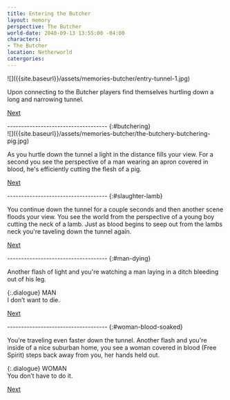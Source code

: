 ```yaml
---
title: Entering the Butcher
layout: memory
perspective: The Butcher
world-date: 2040-09-13 13:55:00 -04:00
characters:
- The Butcher
location: Netherworld
catergories: 
---
```


<section markdown="1" id ="start" class="memorySection">
![]({{site.baseurl}}/assets/memories-butcher/entry-tunnel-1.jpg)

Upon connecting to the Butcher players find themselves hurtling down a long and narrowing tunnel. 

[Next](#butchering)

</section>
------------------------------------
{:#butchering}
<section markdown="1" class="memorySection">
![]({{site.baseurl}}/assets/memories-butcher/the-butchery-butchering-pig.jpg)

As you hurtle down the tunnel a light in the distance fills your view. For a second you see the perspective of a man wearing an apron covered in blood, he's efficiently cutting the flesh of a pig.

[Next](#slaughter-lamb)

</section>
------------------------------------
{:#slaughter-lamb}
<section markdown="1" class="memorySection">

You continue down the tunnel for a couple seconds and then another scene floods your view. You see the world from the perspective of a young boy cutting the neck of a lamb. Just as blood begins to seep out from the lambs neck you're taveling down the tunnel again. 

[Next](#man-dying)

</section>
------------------------------------
{:#man-dying}
<section markdown="1" class="memorySection">

Another flash of light and you're watching a man laying in a ditch bleeding out of his leg.

{:.dialogue} 
MAN <br>I don’t want to die.

[Next](#woman-blood-soaked)

</section>
------------------------------------
{:#woman-blood-soaked}
<section markdown="1" class="memorySection">

You're traveling even faster down the tunnel. Another flash and you're inside of a nice suburban home, you see a woman covered in blood (Free Spirit) steps back away from you, her hands held out.   

{:.dialogue} 
WOMAN <br>You don’t have to do it.

[Next]({{site.baseurl}}/memories/M01-Butcher-Butchery-Setup/)

</section>
